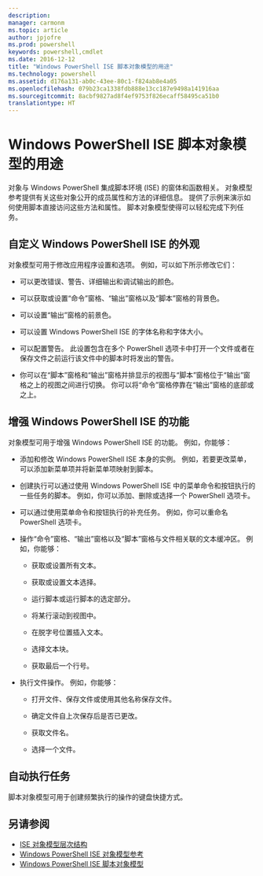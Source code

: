 ```yaml
---
description: 
manager: carmonm
ms.topic: article
author: jpjofre
ms.prod: powershell
keywords: powershell,cmdlet
ms.date: 2016-12-12
title: "Windows PowerShell ISE 脚本对象模型的用途"
ms.technology: powershell
ms.assetid: d176a131-ab0c-43ee-80c1-f824ab8e4a05
ms.openlocfilehash: 079b23ca1338fdb888e13cc187e9498a141916aa
ms.sourcegitcommit: 8acbf9827ad8f4ef9753f826ecaff58495ca51b0
translationtype: HT
---
```

# <a name="purpose-of-the-windows-powershell-ise-scripting-object-model"></a>Windows PowerShell ISE 脚本对象模型的用途
  对象与 Windows PowerShell 集成脚本环境 (ISE) 的窗体和函数相关。 对象模型参考提供有关这些对象公开的成员属性和方法的详细信息。 提供了示例来演示如何使用脚本直接访问这些方法和属性。 脚本对象模型使得可以轻松完成下列任务。

## <a name="customizing-the-appearance-of-windows-powershell-ise"></a>自定义 Windows PowerShell ISE 的外观
 对象模型可用于修改应用程序设置和选项。 例如，可以如下所示修改它们：

-   可以更改错误、警告、详细输出和调试输出的颜色。

-   可以获取或设置“命令”窗格、“输出”窗格以及“脚本”窗格的背景色。

-   可以设置“输出”窗格的前景色。

-   可以设置 Windows PowerShell ISE 的字体名称和字体大小。

-   可以配置警告。 此设置包含在多个 PowerShell 选项卡中打开一个文件或者在保存文件之前运行该文件中的脚本时将发出的警告。

-   你可以在“脚本”窗格和“输出”窗格并排显示的视图与“脚本”窗格位于“输出”窗格之上的视图之间进行切换。 你可以将“命令”窗格停靠在“输出”窗格的底部或之上。

## <a name="enhancing-the-functionality-of-windows-powershell-ise"></a>增强 Windows PowerShell ISE 的功能
 对象模型可用于增强 Windows PowerShell ISE 的功能。 例如，你能够：

-   添加和修改 Windows PowerShell ISE 本身的实例。 例如，若要更改菜单，可以添加新菜单项并将新菜单项映射到脚本。

-   创建执行可以通过使用 Windows PowerShell ISE 中的菜单命令和按钮执行的一些任务的脚本。 例如，你可以添加、删除或选择一个 PowerShell 选项卡。

-   可以通过使用菜单命令和按钮执行的补充任务。 例如，你可以重命名 PowerShell 选项卡。

-   操作“命令”窗格、“输出”窗格以及“脚本”窗格与文件相关联的文本缓冲区。 例如，你能够：

    -   获取或设置所有文本。

    -   获取或设置文本选择。

    -   运行脚本或运行脚本的选定部分。

    -   将某行滚动到视图中。

    -   在脱字号位置插入文本。

    -   选择文本块。

    -   获取最后一个行号。

-   执行文件操作。 例如，你能够：

    -   打开文件、保存文件或使用其他名称保存文件。

    -   确定文件自上次保存后是否已更改。

    -   获取文件名。

    -   选择一个文件。

## <a name="automating-tasks"></a>自动执行任务
 脚本对象模型可用于创建频繁执行的操作的键盘快捷方式。

## <a name="see-also"></a>另请参阅
- [ISE 对象模型层次结构](The-ISE-Object-Model-Hierarchy.md) 
- [Windows PowerShell ISE 对象模型参考](Windows-PowerShell-ISE-Object-Model-Reference.md) 
- [Windows PowerShell ISE 脚本对象模型](The-Windows-PowerShell-ISE-Scripting-Object-Model.md)

  
